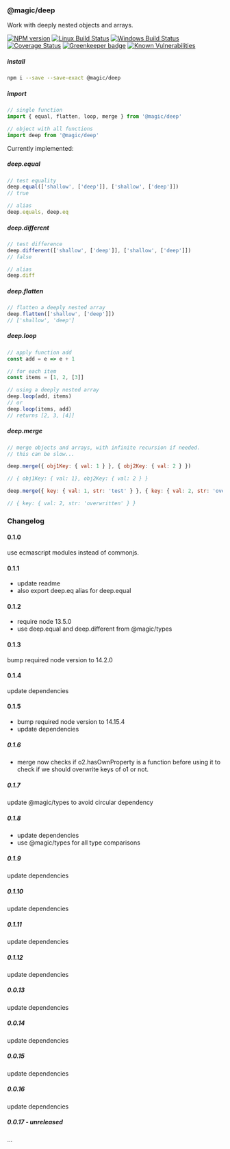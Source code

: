 ### @magic/deep

Work with deeply nested objects and arrays.

[![NPM version][npm-image]][npm-url]
[![Linux Build Status][travis-image]][travis-url]
[![Windows Build Status][appveyor-image]][appveyor-url]
[![Coverage Status][coveralls-image]][coveralls-url]
[![Greenkeeper badge][greenkeeper-image]][greenkeeper-url]
[![Known Vulnerabilities][snyk-image]][snyk-url]

[npm-image]: https://img.shields.io/npm/v/@magic/deep.svg
[npm-url]: https://www.npmjs.com/package/@magic/deep
[travis-image]: https://api.travis-ci.com/magic/deep.svg?branch=master
[travis-url]: https://travis-ci.com/magic/deep
[appveyor-image]: https://img.shields.io/appveyor/ci/magic/deep/master.svg
[appveyor-url]: https://ci.appveyor.com/project/magic/deep/branch/master
[coveralls-image]: https://coveralls.io/repos/github/magic/deep/badge.svg
[coveralls-url]: https://coveralls.io/github/magic/deep
[greenkeeper-image]: https://badges.greenkeeper.io/magic/deep.svg
[greenkeeper-url]: https://badges.greenkeeper.io/magic/deep.svg
[snyk-image]: https://snyk.io/test/github/magic/deep/badge.svg
[snyk-url]: https://snyk.io/test/github/magic/deep

##### install

```bash
npm i --save --save-exact @magic/deep
```

##### import

```javascript
// single function
import { equal, flatten, loop, merge } from '@magic/deep'

// object with all functions
import deep from '@magic/deep'
```

Currently implemented:

##### deep.equal

```javascript
// test equality
deep.equal(['shallow', ['deep']], ['shallow', ['deep']])
// true

// alias
deep.equals, deep.eq
```

##### deep.different

```javascript
// test difference
deep.different(['shallow', ['deep']], ['shallow', ['deep']])
// false

// alias
deep.diff
```

##### deep.flatten

```javascript
// flatten a deeply nested array
deep.flatten(['shallow', ['deep']])
// ['shallow', 'deep']
```

##### deep.loop

```javascript
// apply function add
const add = e => e + 1

// for each item
const items = [1, 2, [3]]

// using a deeply nested array
deep.loop(add, items)
// or
deep.loop(items, add)
// returns [2, 3, [4]]
```

##### deep.merge

```javascript
// merge objects and arrays, with infinite recursion if needed.
// this can be slow...

deep.merge({ obj1Key: { val: 1 } }, { obj2Key: { val: 2 } })

// { obj1Key: { val: 1}, obj2Key: { val: 2 } }

deep.merge({ key: { val: 1, str: 'test' } }, { key: { val: 2, str: 'overwritten' } })

// { key: { val: 2, str: 'overwritten' } }
```

### Changelog

#### 0.1.0

use ecmascript modules instead of commonjs.

#### 0.1.1

- update readme
- also export deep.eq alias for deep.equal

#### 0.1.2

- require node 13.5.0
- use deep.equal and deep.different from @magic/types

#### 0.1.3

bump required node version to 14.2.0

#### 0.1.4

update dependencies

#### 0.1.5

- bump required node version to 14.15.4
- update dependencies

##### 0.1.6

- merge now checks if o2.hasOwnProperty is a function before using it to check if we should overwrite keys of o1 or not.

##### 0.1.7

update @magic/types to avoid circular dependency

##### 0.1.8

- update dependencies
- use @magic/types for all type comparisons

##### 0.1.9

update dependencies

##### 0.1.10

update dependencies

##### 0.1.11

update dependencies

##### 0.1.12

update dependencies

##### 0.0.13

update dependencies

##### 0.0.14

update dependencies

##### 0.0.15

update dependencies

##### 0.0.16

update dependencies

##### 0.0.17 - unreleased

...
